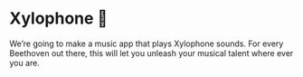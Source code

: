 # Xylophone 🎹


We’re going to make a music app that plays Xylophone sounds. For every Beethoven out there, this will let you unleash your musical talent where ever you are. 

